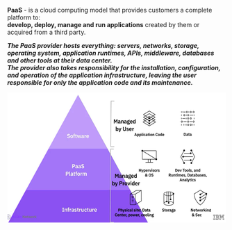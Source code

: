 **PaaS** - is a cloud computing model that provides customers a complete platform to:  
**develop, deploy, manage and run applications** created by them or acquired from a third party.  

***The PaaS provider hosts everything: servers, networks, storage, operating system, application runtimes, APIs, middleware, databases and other tools at their data center.***  
***The provider also takes responsibility for the installation, configuration, and operation of the application infrastructure, leaving the user responsible for only the application code and its maintenance.***

<img src="Images/Screenshot%202025-02-15%20151150.png?" height = 300>
